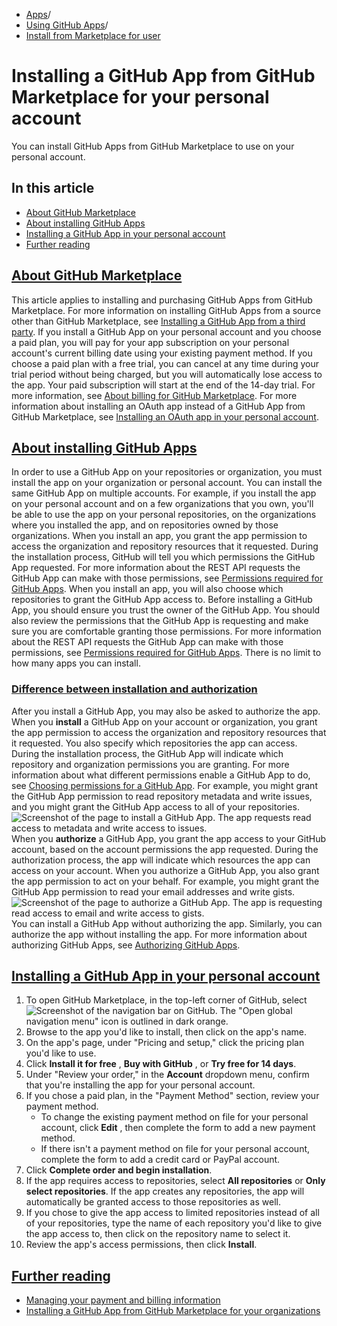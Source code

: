   * [Apps](https://docs.github.com/en/apps "Apps")/
  * [Using GitHub Apps](https://docs.github.com/en/apps/using-github-apps "Using GitHub Apps")/
  * [Install from Marketplace for user](https://docs.github.com/en/apps/using-github-apps/installing-a-github-app-from-github-marketplace-for-your-personal-account "Install from Marketplace for user")


# Installing a GitHub App from GitHub Marketplace for your personal account
You can install GitHub Apps from GitHub Marketplace to use on your personal account.
## In this article
  * [About GitHub Marketplace](https://docs.github.com/en/apps/using-github-apps/installing-a-github-app-from-github-marketplace-for-your-personal-account#about-github-marketplace)
  * [About installing GitHub Apps](https://docs.github.com/en/apps/using-github-apps/installing-a-github-app-from-github-marketplace-for-your-personal-account#about-installing-github-apps)
  * [Installing a GitHub App in your personal account](https://docs.github.com/en/apps/using-github-apps/installing-a-github-app-from-github-marketplace-for-your-personal-account#installing-a-github-app-in-your-personal-account)
  * [Further reading](https://docs.github.com/en/apps/using-github-apps/installing-a-github-app-from-github-marketplace-for-your-personal-account#further-reading)


## [About GitHub Marketplace](https://docs.github.com/en/apps/using-github-apps/installing-a-github-app-from-github-marketplace-for-your-personal-account#about-github-marketplace)
This article applies to installing and purchasing GitHub Apps from GitHub Marketplace. For more information on installing GitHub Apps from a source other than GitHub Marketplace, see [Installing a GitHub App from a third party](https://docs.github.com/en/apps/using-github-apps/installing-a-github-app-from-a-third-party).
If you install a GitHub App on your personal account and you choose a paid plan, you will pay for your app subscription on your personal account's current billing date using your existing payment method.
If you choose a paid plan with a free trial, you can cancel at any time during your trial period without being charged, but you will automatically lose access to the app. Your paid subscription will start at the end of the 14-day trial. For more information, see [About billing for GitHub Marketplace](https://docs.github.com/en/billing/managing-billing-for-github-marketplace-apps/about-billing-for-github-marketplace).
For more information about installing an OAuth app instead of a GitHub App from GitHub Marketplace, see [Installing an OAuth app in your personal account](https://docs.github.com/en/apps/oauth-apps/using-oauth-apps/installing-an-oauth-app-in-your-personal-account).
## [About installing GitHub Apps](https://docs.github.com/en/apps/using-github-apps/installing-a-github-app-from-github-marketplace-for-your-personal-account#about-installing-github-apps)
In order to use a GitHub App on your repositories or organization, you must install the app on your organization or personal account. You can install the same GitHub App on multiple accounts. For example, if you install the app on your personal account and on a few organizations that you own, you'll be able to use the app on your personal repositories, on the organizations where you installed the app, and on repositories owned by those organizations.
When you install an app, you grant the app permission to access the organization and repository resources that it requested. During the installation process, GitHub will tell you which permissions the GitHub App requested. For more information about the REST API requests the GitHub App can make with those permissions, see [Permissions required for GitHub Apps](https://docs.github.com/en/rest/overview/permissions-required-for-github-apps).
When you install an app, you will also choose which repositories to grant the GitHub App access to.
Before installing a GitHub App, you should ensure you trust the owner of the GitHub App. You should also review the permissions that the GitHub App is requesting and make sure you are comfortable granting those permissions. For more information about the REST API requests the GitHub App can make with those permissions, see [Permissions required for GitHub Apps](https://docs.github.com/en/rest/overview/permissions-required-for-github-apps).
There is no limit to how many apps you can install.
### [Difference between installation and authorization](https://docs.github.com/en/apps/using-github-apps/installing-a-github-app-from-github-marketplace-for-your-personal-account#difference-between-installation-and-authorization)
After you install a GitHub App, you may also be asked to authorize the app.
When you **install** a GitHub App on your account or organization, you grant the app permission to access the organization and repository resources that it requested. You also specify which repositories the app can access. During the installation process, the GitHub App will indicate which repository and organization permissions you are granting. For more information about what different permissions enable a GitHub App to do, see [Choosing permissions for a GitHub App](https://docs.github.com/en/apps/creating-github-apps/setting-up-a-github-app/choosing-permissions-for-a-github-app).
For example, you might grant the GitHub App permission to read repository metadata and write issues, and you might grant the GitHub App access to all of your repositories.
![Screenshot of the page to install a GitHub App. The app requests read access to metadata and write access to issues.](https://docs.github.com/assets/cb-118277/images/github-apps/install-app.png)
When you **authorize** a GitHub App, you grant the app access to your GitHub account, based on the account permissions the app requested. During the authorization process, the app will indicate which resources the app can access on your account. When you authorize a GitHub App, you also grant the app permission to act on your behalf.
For example, you might grant the GitHub App permission to read your email addresses and write gists.
![Screenshot of the page to authorize a GitHub App. The app is requesting read access to email and write access to gists.](https://docs.github.com/assets/cb-106378/images/github-apps/authorize-app.png)
You can install a GitHub App without authorizing the app. Similarly, you can authorize the app without installing the app.
For more information about authorizing GitHub Apps, see [Authorizing GitHub Apps](https://docs.github.com/en/apps/using-github-apps/authorizing-github-apps).
## [Installing a GitHub App in your personal account](https://docs.github.com/en/apps/using-github-apps/installing-a-github-app-from-github-marketplace-for-your-personal-account#installing-a-github-app-in-your-personal-account)
  1. To open GitHub Marketplace, in the top-left corner of GitHub, select 
![Screenshot of the navigation bar on GitHub. The "Open global navigation menu" icon is outlined in dark orange.](https://docs.github.com/assets/cb-2683/images/help/navigation/global-navigation-menu-icon.png)
  2. Browse to the app you'd like to install, then click on the app's name.
  3. On the app's page, under "Pricing and setup," click the pricing plan you'd like to use.
  4. Click **Install it for free** , **Buy with GitHub** , or **Try free for 14 days**.
  5. Under "Review your order," in the **Account** dropdown menu, confirm that you're installing the app for your personal account.
  6. If you chose a paid plan, in the "Payment Method" section, review your payment method.
     * To change the existing payment method on file for your personal account, click **Edit** , then complete the form to add a new payment method.
     * If there isn't a payment method on file for your personal account, complete the form to add a credit card or PayPal account.
  7. Click **Complete order and begin installation**.
  8. If the app requires access to repositories, select **All repositories** or **Only select repositories**.
If the app creates any repositories, the app will automatically be granted access to those repositories as well.
  9. If you chose to give the app access to limited repositories instead of all of your repositories, type the name of each repository you'd like to give the app access to, then click on the repository name to select it.
  10. Review the app's access permissions, then click **Install**.


## [Further reading](https://docs.github.com/en/apps/using-github-apps/installing-a-github-app-from-github-marketplace-for-your-personal-account#further-reading)
  * [Managing your payment and billing information](https://docs.github.com/en/billing/managing-your-billing/managing-your-payment-and-billing-information)
  * [Installing a GitHub App from GitHub Marketplace for your organizations](https://docs.github.com/en/apps/using-github-apps/installing-an-app-in-your-organization)


